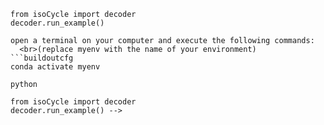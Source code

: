 <!-- # Running Example Notebook

You can then import isoCycle and run the example Notebook: 
<!-- [MOVE THE EXAMPLE DOC TO ITS OWN FOLDER WITH A LINK HERE----TO RUN THE NOTEBOOK ON THE SAME ENV IT NEEDS EXTRA STEPS (what if the env name is known?, running the notebook with a predefined kernel, but it needs to have the additional code for adding the kernel to the jupyter kernel list----] -->
```buildoutcfg
from isoCycle import decoder
decoder.run_example()

open a terminal on your computer and execute the following commands:
  <br>(replace myenv with the name of your environment)
```buildoutcfg
conda activate myenv
```
  
```buildoutcfg
python
```
```buildoutcfg
from isoCycle import decoder
decoder.run_example() -->
```

